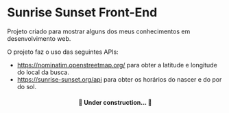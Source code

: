# Sunrise Sunset Front-End

Projeto criado para mostrar alguns dos meus conhecimentos em desenvolvimento web. 

O projeto faz o uso das seguintes APIs:
- https://nominatim.openstreetmap.org/ para obter a latitude e longitude do local da busca.
- https://sunrise-sunset.org/api para obter os horários do nascer e do por do sol.


<h4 align="center"> 
	🚧  Under construction...  🚧
</h4>